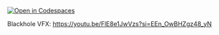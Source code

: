 [![Open in Codespaces](https://classroom.github.com/assets/launch-codespace-2972f46106e565e64193e422d61a12cf1da4916b45550586e14ef0a7c637dd04.svg)](https://classroom.github.com/open-in-codespaces?assignment_repo_id=16523271)

Blackhole VFX: https://youtu.be/FlE8e1JwVzs?si=EEn_OwBHZgz48_yN
